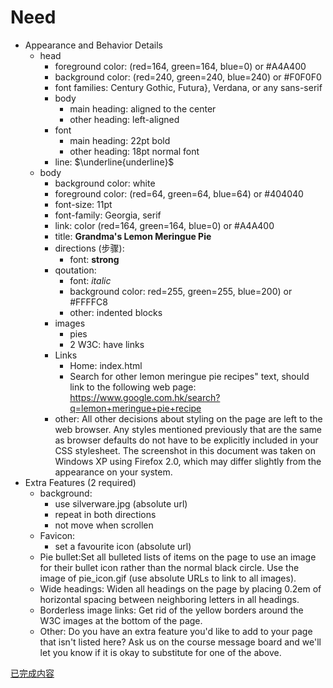 # Need

<!-- |HTML Part|Part|CSS|Details|
|:-:|:-:|:-:|:-:|
|Head|Main heading|foregroud|(red=164, green=164, blue=0) or #A4A400|
|||background|(red=240, green=240, blue=240) or #F0F0F0|
|||font-family|Century Gothic, Futura, Verdana, or any sans-serif|
|||body|aligned: center|
|||font-size|22pt bold| -->

- Appearance and Behavior Details
  - head
    - foreground color: (red=164, green=164, blue=0) or #A4A400
    - background color: (red=240, green=240, blue=240) or #F0F0F0
    - font families: Century Gothic, Futura}, Verdana, or any sans-serif
    - body
      - main heading: aligned to the center
      - other heading: left-aligned
    - font
      - main heading: 22pt bold
      - other heading: 18pt normal font
    - line: $\underline{underline}$
  - body
    - background color: white
    - foreground color: (red=64, green=64, blue=64) or #404040
    - font-size: 11pt
    - font-family: Georgia, serif
    - link: color (red=164, green=164, blue=0) or #A4A400
    - title: **Grandma's Lemon Meringue Pie**
    - directions (步骤):
      - font: **strong**
    - qoutation:
      - font: *italic*
      - background color: red=255, green=255, blue=200) or #FFFFC8
      - other: indented blocks
    - images
      - pies
      - 2 W3C: have links
    - Links
      - Home: index.html
      - Search for other lemon meringue pie recipes" text, should link to the following web page: <https://www.google.com.hk/search?q=lemon+meringue+pie+recipe>
    - other: All other decisions about styling on the page are left to the web browser. Any styles mentioned previously that are the same as browser defaults do not have to be explicitly included in your CSS stylesheet. The screenshot in this document was taken on Windows XP using Firefox 2.0, which may differ slightly from the appearance on your system.
- Extra Features (2 required)
  - background:
    - use silverware.jpg (absolute url)
    - repeat in both directions
    - not move when scrollen
  - Favicon:
    - set a favourite icon (absolute url)
  - Pie bullet:Set all bulleted lists of items on the page to use an image for their bullet icon rather than the normal black circle. Use the image of pie_icon.gif (use absolute URLs to link to all images).
  - Wide headings: Widen all headings on the page by placing 0.2em of horizontal spacing between neighboring letters in all headings.
  - Borderless image links: Get rid of the yellow borders around the W3C images at the bottom of the page.
  - Other: Do you have an extra feature you'd like to add to your page that isn't listed here? Ask us on the course message board and we'll let you know if it is okay to substitute for one of the above.

[已完成内容](/blog/work/Web/001/pie.html)
